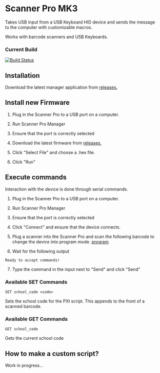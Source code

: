 # Scanner Pro MK3
Takes USB input from a USB Keyboard HID device and sends the message to the computer with customizable macros.

Works with barcode scanners and USB Keyboards.

### Current Build
[![Build Status](https://travis-ci.com/oschwartz10612/Scanner-Pro-MK3.svg?branch=master)](https://travis-ci.com/oschwartz10612/Scanner-Pro-MK3)

## Installation
Download the latest manager application from [releases.](https://github.com/oschwartz10612/Scanner-Pro-MK3/releases)

## Install new Firmware
1. Plug in the Scanner Pro to a USB port on a computer.

2. Run Scanner Pro Manager

3. Ensure that the port is correctly selected

4. Download the latest firmware from [releases.](https://github.com/oschwartz10612/Scanner-Pro-MK3/releases)

5. Click "Select File" and choose a .hex file.

4. Click "Run"

## Execute commands
Interaction with the device is done through serial commands.

1. Plug in the Scanner Pro to a USB port on a computer.

2. Run Scanner Pro Manager

3. Ensure that the port is correctly selected

4. Click "Connect" and ensure that the device connects.

5. Plug a scanner into the Scanner Pro and scan the following barcode to change the device into program mode.
[program](assets/program.png)

6. Wait for the following output
```
Ready to accept commands!
```

7. Type the command in the input next to "Send" and click "Send"

### Available SET Commands
```
SET school_code <code>
```
Sets the school code for the PXI script. This appends to the front of a scanned barcode.

### Available GET Commands
```
GET school_code
```
Gets the current school code

## How to make a custom script?
Work in progress...